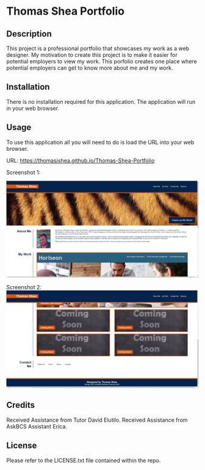 # Thomas Shea Portfolio

## Description

This project is a professional portfolio that showcases my work as a web designer. My motivation to create this project is to make it easier for potential employers to view my work. This porfolio creates one place where potential employers can get to know more about me and my work. 

## Installation

There is no installation required for this application. The application will run in your web browser. 

## Usage

To use this application all you will need to do is load the URL into your web browser. 

URL: https://thomasjshea.github.io/Thomas-Shea-Portfolio

Screenshot 1:

![alt text](assets/images/Portfolio%20Screenshot%201.png)

Screenshot 2:
![alt text](assets/images/Portfolio%20Screenshot%202.png)


## Credits

Received Assistance from Tutor David Elutilo.
Received Assistance from AskBCS Assistant Erica.

## License

Please refer to the LICENSE.txt file contained within the repo.

